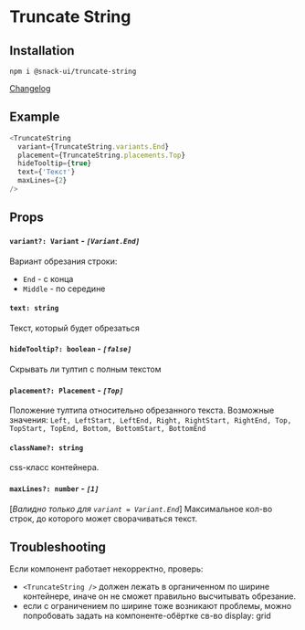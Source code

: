 # Truncate String

## Installation
`npm i @snack-ui/truncate-string`

[Changelog](./CHANGELOG.md)

## Example 

```typescript jsx
<TruncateString
  variant={TruncateString.variants.End}
  placement={TruncateString.placements.Top}
  hideTooltip={true}
  text={'Текст'}
  maxLines={2}
/>
```

## Props

#### **`variant?: Variant`** - *`[Variant.End]`*
Вариант обрезания строки:
- `End` - с конца 
- `Middle` - по середине

#### **`text: string`**
Текст, который будет обрезаться

#### **`hideTooltip?: boolean`** - *`[false]`*
Скрывать ли тултип с полным текстом

#### **`placement?: Placement`** - *`[Top]`*
Положение тултипа относительно обрезанного текста.
Возможные значения: `Left, LeftStart, LeftEnd, Right, RightStart, RightEnd, Top, TopStart, TopEnd, Bottom, BottomStart, BottomEnd`

#### **`className?: string`**
css-класс контейнера.

#### **`maxLines?: number`** - *`[1]`*
[*Валидно только для `variant = Variant.End`*]
Максимальное кол-во строк, до которого может сворачиваться текст.

## Troubleshooting

Если компонент работает некорректно, проверь:
* `<TruncateString />` должен лежать в органиченном по ширине контейнере,
  иначе он не сможет правильно высчитывать обрезание.
* если с ограничением по ширине тоже возникают проблемы, можно попробовать 
  задать на компоненте-обёртке св-во display: grid 


